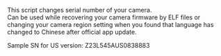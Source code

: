 This script changes serial number of your camera.  
Can be used while recovering your camera firmware by ELF files or changing your camera region setting  when you
found that language has changed to Chinese after official app update.  

Sample SN for US version: Z23L545AUS0838883

